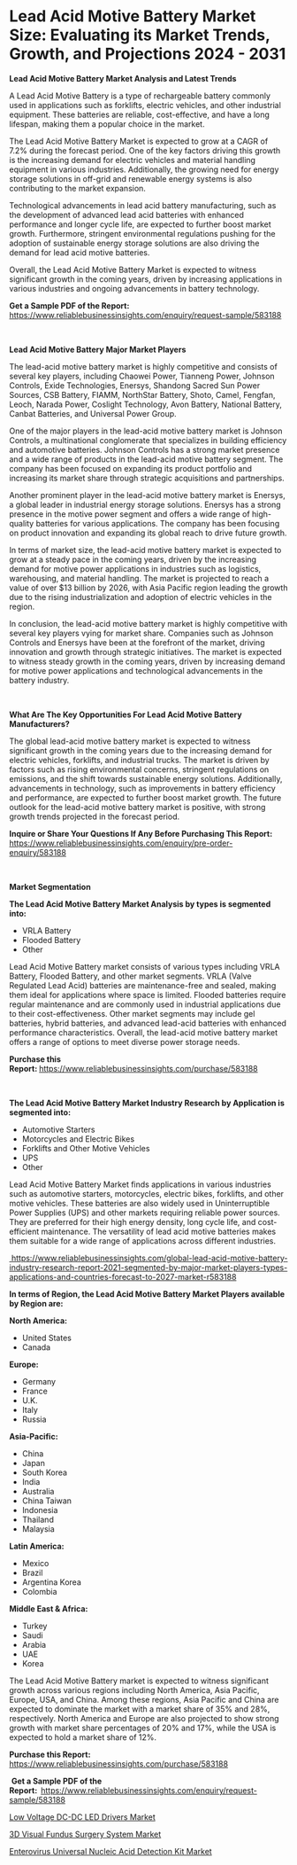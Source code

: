 <p><h1>Lead Acid Motive Battery Market Size: Evaluating its Market Trends, Growth, and Projections 2024 - 2031</h1></p><p><strong>Lead Acid Motive Battery Market Analysis and Latest Trends</strong></p>
<p><p>A Lead Acid Motive Battery is a type of rechargeable battery commonly used in applications such as forklifts, electric vehicles, and other industrial equipment. These batteries are reliable, cost-effective, and have a long lifespan, making them a popular choice in the market.</p><p>The Lead Acid Motive Battery Market is expected to grow at a CAGR of 7.2% during the forecast period. One of the key factors driving this growth is the increasing demand for electric vehicles and material handling equipment in various industries. Additionally, the growing need for energy storage solutions in off-grid and renewable energy systems is also contributing to the market expansion.</p><p>Technological advancements in lead acid battery manufacturing, such as the development of advanced lead acid batteries with enhanced performance and longer cycle life, are expected to further boost market growth. Furthermore, stringent environmental regulations pushing for the adoption of sustainable energy storage solutions are also driving the demand for lead acid motive batteries.</p><p>Overall, the Lead Acid Motive Battery Market is expected to witness significant growth in the coming years, driven by increasing applications in various industries and ongoing advancements in battery technology.</p></p>
<p><strong>Get a Sample PDF of the Report:&nbsp;</strong> <a href="https://www.reliablebusinessinsights.com/enquiry/request-sample/583188">https://www.reliablebusinessinsights.com/enquiry/request-sample/583188</a></p>
<p>&nbsp;</p>
<p><strong>Lead Acid Motive Battery Major Market Players</strong></p>
<p><p>The lead-acid motive battery market is highly competitive and consists of several key players, including Chaowei Power, Tianneng Power, Johnson Controls, Exide Technologies, Enersys, Shandong Sacred Sun Power Sources, CSB Battery, FIAMM, NorthStar Battery, Shoto, Camel, Fengfan, Leoch, Narada Power, Coslight Technology, Avon Battery, National Battery, Canbat Batteries, and Universal Power Group.</p><p>One of the major players in the lead-acid motive battery market is Johnson Controls, a multinational conglomerate that specializes in building efficiency and automotive batteries. Johnson Controls has a strong market presence and a wide range of products in the lead-acid motive battery segment. The company has been focused on expanding its product portfolio and increasing its market share through strategic acquisitions and partnerships.</p><p>Another prominent player in the lead-acid motive battery market is Enersys, a global leader in industrial energy storage solutions. Enersys has a strong presence in the motive power segment and offers a wide range of high-quality batteries for various applications. The company has been focusing on product innovation and expanding its global reach to drive future growth.</p><p>In terms of market size, the lead-acid motive battery market is expected to grow at a steady pace in the coming years, driven by the increasing demand for motive power applications in industries such as logistics, warehousing, and material handling. The market is projected to reach a value of over $13 billion by 2026, with Asia Pacific region leading the growth due to the rising industrialization and adoption of electric vehicles in the region.</p><p>In conclusion, the lead-acid motive battery market is highly competitive with several key players vying for market share. Companies such as Johnson Controls and Enersys have been at the forefront of the market, driving innovation and growth through strategic initiatives. The market is expected to witness steady growth in the coming years, driven by increasing demand for motive power applications and technological advancements in the battery industry.</p></p>
<p>&nbsp;</p>
<p><strong>What Are The Key Opportunities For Lead Acid Motive Battery Manufacturers?</strong></p>
<p><p>The global lead-acid motive battery market is expected to witness significant growth in the coming years due to the increasing demand for electric vehicles, forklifts, and industrial trucks. The market is driven by factors such as rising environmental concerns, stringent regulations on emissions, and the shift towards sustainable energy solutions. Additionally, advancements in technology, such as improvements in battery efficiency and performance, are expected to further boost market growth. The future outlook for the lead-acid motive battery market is positive, with strong growth trends projected in the forecast period.</p></p>
<p><strong>Inquire or Share Your Questions If Any Before Purchasing This Report:</strong> <a href="https://www.reliablebusinessinsights.com/enquiry/pre-order-enquiry/583188">https://www.reliablebusinessinsights.com/enquiry/pre-order-enquiry/583188</a></p>
<p>&nbsp;</p>
<p><strong>Market Segmentation</strong></p>
<p><strong>The Lead Acid Motive Battery Market Analysis by types is segmented into:</strong></p>
<p><ul><li>VRLA Battery</li><li>Flooded Battery</li><li>Other</li></ul></p>
<p><p>Lead Acid Motive Battery market consists of various types including VRLA Battery, Flooded Battery, and other market segments. VRLA (Valve Regulated Lead Acid) batteries are maintenance-free and sealed, making them ideal for applications where space is limited. Flooded batteries require regular maintenance and are commonly used in industrial applications due to their cost-effectiveness. Other market segments may include gel batteries, hybrid batteries, and advanced lead-acid batteries with enhanced performance characteristics. Overall, the lead-acid motive battery market offers a range of options to meet diverse power storage needs.</p></p>
<p><strong>Purchase this Report:&nbsp;</strong><a href="https://www.reliablebusinessinsights.com/purchase/583188">https://www.reliablebusinessinsights.com/purchase/583188</a></p>
<p>&nbsp;</p>
<p><strong>The Lead Acid Motive Battery Market Industry Research by Application is segmented into:</strong></p>
<p><ul><li>Automotive Starters</li><li>Motorcycles and Electric Bikes</li><li>Forklifts and Other Motive Vehicles</li><li>UPS</li><li>Other</li></ul></p>
<p><p>Lead Acid Motive Battery Market finds applications in various industries such as automotive starters, motorcycles, electric bikes, forklifts, and other motive vehicles. These batteries are also widely used in Uninterruptible Power Supplies (UPS) and other markets requiring reliable power sources. They are preferred for their high energy density, long cycle life, and cost-efficient maintenance. The versatility of lead acid motive batteries makes them suitable for a wide range of applications across different industries.</p></p>
<p><a href="https://www.reliablebusinessinsights.com/global-lead-acid-motive-battery-industry-research-report-2021-segmented-by-major-market-players-types-applications-and-countries-forecast-to-2027-market-r583188">&nbsp;https://www.reliablebusinessinsights.com/global-lead-acid-motive-battery-industry-research-report-2021-segmented-by-major-market-players-types-applications-and-countries-forecast-to-2027-market-r583188</a></p>
<p><strong>In terms of Region, the Lead Acid Motive Battery Market Players available by Region are:</strong></p>
<p>
    <p> <strong> North America: </strong>
        <ul>
            <li>United States</li>
            <li>Canada</li>
        </ul>
        </p> 
    <p> <strong> Europe: </strong>
        <ul>
            <li>Germany</li>
            <li>France</li>
            <li>U.K.</li>
            <li>Italy</li>
            <li>Russia</li>
        </ul>
        </p> 
    <p> <strong> Asia-Pacific: </strong>
        <ul>
            <li>China</li>
            <li>Japan</li>
            <li>South Korea</li>
            <li>India</li>
            <li>Australia</li>
            <li>China Taiwan</li>
            <li>Indonesia</li>
            <li>Thailand</li>
            <li>Malaysia</li>
        </ul>
        </p> 
    <p> <strong> Latin America: </strong>
        <ul>
            <li>Mexico</li>
            <li>Brazil</li>
            <li>Argentina Korea</li>
            <li>Colombia</li>
        </ul>
        </p> 
    <p> <strong> Middle East & Africa: </strong>
        <ul>
            <li>Turkey</li>
            <li>Saudi</li>
            <li>Arabia</li>
            <li>UAE</li>
            <li>Korea</li>
        </ul>
    </p>
    </p>
<p><p>The Lead Acid Motive Battery market is expected to witness significant growth across various regions including North America, Asia Pacific, Europe, USA, and China. Among these regions, Asia Pacific and China are expected to dominate the market with a market share of 35% and 28%, respectively. North America and Europe are also projected to show strong growth with market share percentages of 20% and 17%, while the USA is expected to hold a market share of 12%.</p></p>
<p><strong>Purchase this Report: </strong><a href="https://www.reliablebusinessinsights.com/purchase/583188">https://www.reliablebusinessinsights.com/purchase/583188</a></p>
<p>&nbsp;<strong>Get a Sample PDF of the Report:&nbsp;&nbsp;</strong><a href="https://www.reliablebusinessinsights.com/enquiry/request-sample/583188">https://www.reliablebusinessinsights.com/enquiry/request-sample/583188</a></p>
<p><strong></strong></p>
<p><p><a href="https://github.com/thomasBaker655/Market-Research-Report-List-1/blob/main/low-voltage-dc-dc-led-drivers-market.md">Low Voltage DC-DC LED Drivers Market</a></p><p><a href="https://medium.com/@samirmayert184/3d-visual-fundus-surgery-system-market-global-market-share-and-ranking-overall-sales-and-demand-672a75aa88be">3D Visual Fundus Surgery System Market</a></p><p><a href="https://medium.com/@omamuller/exploring-enterovirus-universal-nucleic-acid-detection-kit-market-dynamics-global-trends-and-93544bb0c5b0">Enterovirus Universal Nucleic Acid Detection Kit Market</a></p></p>